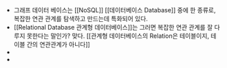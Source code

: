 - 그래프 데이터 베이스는 [[NoSQL]] [[데이터베이스 Database]] 중에 한 종류로, 복잡한 연관 관계를 탐색하고 만드는데 특화되어 있다.
- [[Relational Database 관계형 데이터베이스]]는 그러면 복잡한 연관 관계를 잘 다루지 못한다는 말인가? 맞다. [[관계형 데이터베이스의 Relation은 테이블이지, 테이블 간의 연관관계가 아니다]]
-
-